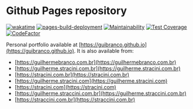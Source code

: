# Github Pages repository

[![wakatime](https://wakatime.com/badge/github/guibranco/guibranco.github.io.svg)](https://wakatime.com/badge/github/guibranco/guibranco.github.io)
[![pages-build-deployment](https://github.com/guibranco/guibranco.github.io/actions/workflows/pages/pages-build-deployment/badge.svg)](https://github.com/guibranco/guibranco.github.io/actions/workflows/pages/pages-build-deployment)
[![Maintainability](https://api.codeclimate.com/v1/badges/1c8cefe0518dd7694b96/maintainability)](https://codeclimate.com/github/guibranco/guibranco.github.io/maintainability)
[![Test Coverage](https://api.codeclimate.com/v1/badges/1c8cefe0518dd7694b96/test_coverage)](https://codeclimate.com/github/guibranco/guibranco.github.io/test_coverage)
[![CodeFactor](https://www.codefactor.io/repository/github/guibranco/guibranco.github.io/badge)](https://www.codefactor.io/repository/github/guibranco/guibranco.github.io)

Personal portfolio available at [https://guibranco.github.io](https://guibranco.github.io).
It is also available from:

- [https://guilhermebranco.com.br](https://guilhermebranco.com.br)
- [https://guilherme.stracini.com.br](https://guilherme.stracini.com.br)
- [https://stracini.com.br](https://stracini.com.br)
- [https://guilherme.stracini.com](https://guilherme.stracini.com)
- [https://stracini.com](https://stracini.com)
- [https://guilherme.straccini.com.br](https://guilherme.straccini.com.br)
- [https://straccini.com.br](https://straccini.com.br)
